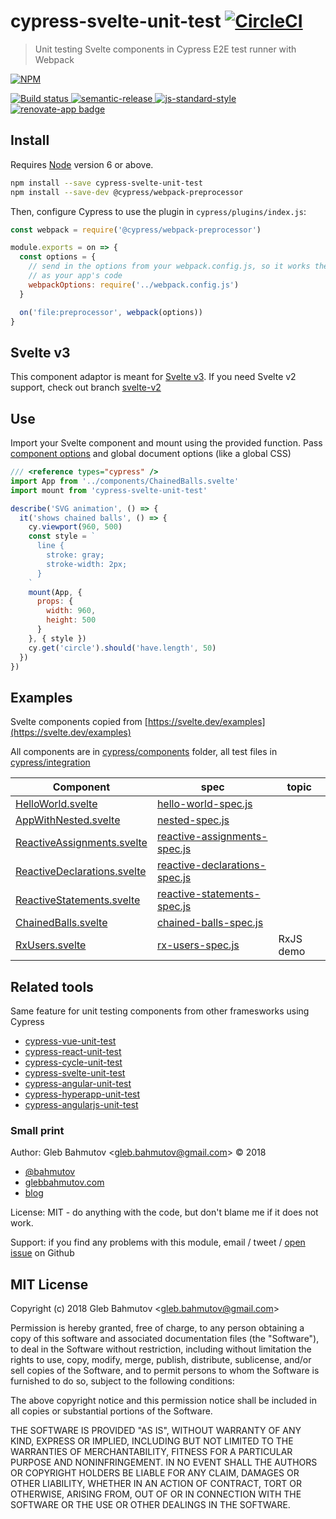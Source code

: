 # cypress-svelte-unit-test [![CircleCI](https://circleci.com/gh/bahmutov/cypress-svelte-unit-test/tree/master.svg?style=svg)](https://circleci.com/gh/bahmutov/cypress-svelte-unit-test/tree/master)

> Unit testing Svelte components in Cypress E2E test runner with Webpack

[![NPM][npm-icon] ][npm-url]

[![Build status][ci-image] ][ci-url]
[![semantic-release][semantic-image] ][semantic-url]
[![js-standard-style][standard-image]][standard-url]
[![renovate-app badge][renovate-badge]][renovate-app]

## Install

Requires [Node](https://nodejs.org/en/) version 6 or above.

```sh
npm install --save cypress-svelte-unit-test
npm install --save-dev @cypress/webpack-preprocessor
```

Then, configure Cypress to use the plugin in `cypress/plugins/index.js`:

```js
const webpack = require('@cypress/webpack-preprocessor')

module.exports = on => {
  const options = {
    // send in the options from your webpack.config.js, so it works the same
    // as your app's code
    webpackOptions: require('../webpack.config.js')
  }

  on('file:preprocessor', webpack(options))
}
```

## Svelte v3

This component adaptor is meant for [Svelte v3](https://svelte.dev/blog/svelte-3-rethinking-reactivity). If you need Svelte v2 support, check out branch [svelte-v2](https://github.com/bahmutov/cypress-svelte-unit-test/tree/svelte-v2)

## Use

Import your Svelte component and mount using the provided function. Pass [component options](https://svelte.dev/docs#Creating_a_component) and global document options (like a global CSS)

```js
/// <reference types="cypress" />
import App from '../components/ChainedBalls.svelte'
import mount from 'cypress-svelte-unit-test'

describe('SVG animation', () => {
  it('shows chained balls', () => {
    cy.viewport(960, 500)
    const style = `
      line {
        stroke: gray;
        stroke-width: 2px;
      }
    `
    mount(App, {
      props: {
        width: 960,
        height: 500
      }
    }, { style })
    cy.get('circle').should('have.length', 50)
  })
})
```

## Examples

Svelte components copied from [https://svelte.dev/examples](https://svelte.dev/examples)

All components are in [cypress/components](cypress/components) folder, all test files in [cypress/integration](cypress/integration)

Component | spec | topic
--- | --- | ---
[HelloWorld.svelte](cypress/components/HelloWorld.svelte) | [hello-world-spec.js](cypress/integration/hello-world-spec.js)
[AppWithNested.svelte](cypress/components/AppWithNested.svelte) | [nested-spec.js](cypress/integration/nested-spec.js)
[ReactiveAssignments.svelte](cypress/components/ReactiveAssignments.svelte) | [reactive-assignments-spec.js](cypress/integration/reactive-assignments-spec.js)
[ReactiveDeclarations.svelte](cypress/components/ReactiveDeclarations.svelte) | [reactive-declarations-spec.js](cypress/integration/reactive-declarations-spec.js)
[ReactiveStatements.svelte](cypress/components/ReactiveStatements.svelte) | [reactive-statements-spec.js](cypress/integration/reactive-statements-spec.js)
[ChainedBalls.svelte](cypress/components/ChainedBalls.svelte) | [chained-balls-spec.js](cypress/integration/chained-balls-spec.js)
[RxUsers.svelte](cypress/components/RxUsers.svelte) | [rx-users-spec.js](cypress/integration/rx-users-spec.js) | RxJS demo

## Related tools

Same feature for unit testing components from other framesworks using Cypress

* [cypress-vue-unit-test](https://github.com/bahmutov/cypress-vue-unit-test)
* [cypress-react-unit-test](https://github.com/bahmutov/cypress-react-unit-test)
* [cypress-cycle-unit-test](https://github.com/bahmutov/cypress-cycle-unit-test)
* [cypress-svelte-unit-test](https://github.com/bahmutov/cypress-svelte-unit-test)
* [cypress-angular-unit-test](https://github.com/bahmutov/cypress-angular-unit-test)
* [cypress-hyperapp-unit-test](https://github.com/bahmutov/cypress-hyperapp-unit-test)
* [cypress-angularjs-unit-test](https://github.com/bahmutov/cypress-angularjs-unit-test)

### Small print

Author: Gleb Bahmutov &lt;gleb.bahmutov@gmail.com&gt; &copy; 2018

* [@bahmutov](https://twitter.com/bahmutov)
* [glebbahmutov.com](https://glebbahmutov.com)
* [blog](https://glebbahmutov.com/blog)

License: MIT - do anything with the code, but don't blame me if it does not work.

Support: if you find any problems with this module, email / tweet /
[open issue](https://github.com/bahmutov/cypress-svelte-unit-test/issues) on Github

## MIT License

Copyright (c) 2018 Gleb Bahmutov &lt;gleb.bahmutov@gmail.com&gt;

Permission is hereby granted, free of charge, to any person
obtaining a copy of this software and associated documentation
files (the "Software"), to deal in the Software without
restriction, including without limitation the rights to use,
copy, modify, merge, publish, distribute, sublicense, and/or sell
copies of the Software, and to permit persons to whom the
Software is furnished to do so, subject to the following
conditions:

The above copyright notice and this permission notice shall be
included in all copies or substantial portions of the Software.

THE SOFTWARE IS PROVIDED "AS IS", WITHOUT WARRANTY OF ANY KIND,
EXPRESS OR IMPLIED, INCLUDING BUT NOT LIMITED TO THE WARRANTIES
OF MERCHANTABILITY, FITNESS FOR A PARTICULAR PURPOSE AND
NONINFRINGEMENT. IN NO EVENT SHALL THE AUTHORS OR COPYRIGHT
HOLDERS BE LIABLE FOR ANY CLAIM, DAMAGES OR OTHER LIABILITY,
WHETHER IN AN ACTION OF CONTRACT, TORT OR OTHERWISE, ARISING
FROM, OUT OF OR IN CONNECTION WITH THE SOFTWARE OR THE USE OR
OTHER DEALINGS IN THE SOFTWARE.

[npm-icon]: https://nodei.co/npm/cypress-svelte-unit-test.svg?downloads=true
[npm-url]: https://npmjs.org/package/cypress-svelte-unit-test
[ci-image]: https://travis-ci.org/bahmutov/cypress-svelte-unit-test.svg?branch=master
[ci-url]: https://travis-ci.org/bahmutov/cypress-svelte-unit-test
[semantic-image]: https://img.shields.io/badge/%20%20%F0%9F%93%A6%F0%9F%9A%80-semantic--release-e10079.svg
[semantic-url]: https://github.com/semantic-release/semantic-release
[standard-image]: https://img.shields.io/badge/code%20style-standard-brightgreen.svg
[standard-url]: http://standardjs.com/
[renovate-badge]: https://img.shields.io/badge/renovate-app-blue.svg
[renovate-app]: https://renovateapp.com/
